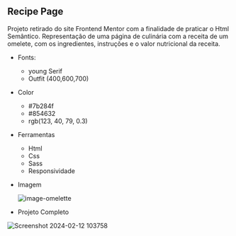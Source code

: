 ## Recipe Page 

Projeto retirado do site Frontend Mentor com a finalidade de praticar o Html Semântico. Representação de uma página de culinária com a receita
de um omelete, com os ingredientes, instruções e o valor nutricional da receita. 

* Fonts:
  - young Serif
  - Outfit (400,600,700)

* Color
  - #7b284f
  - #854632
  - rgb(123, 40, 79, 0.3)

 * Ferramentas
   - Html
   - Css
   - Sass
   - Responsividade
   
* Imagem
    
    ![image-omelette](https://github.com/NathaliaFernandes28/RecipePage/assets/88513545/0b7e0ff4-7a9f-4477-8b5f-a4a3b51d1f32)


* Projeto Completo


![Screenshot 2024-02-12 103758](https://github.com/NathaliaFernandes28/RecipePage/assets/88513545/d13186dc-6738-42f9-8f01-d63aa13a4f12)

